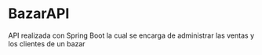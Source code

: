 # BazarAPI
API realizada con Spring Boot la cual se encarga de administrar las ventas y los clientes de un bazar
